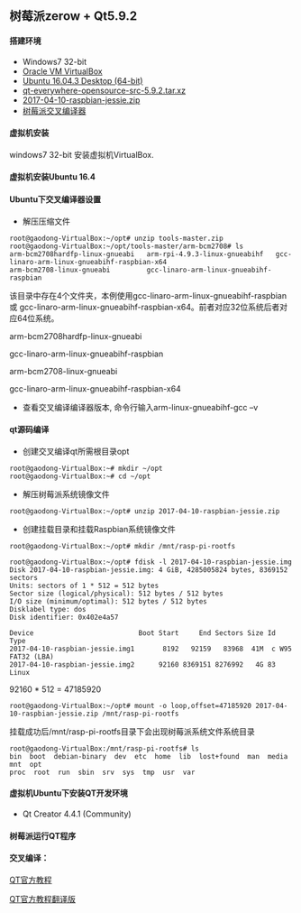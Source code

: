 
## 树莓派zerow + Qt5.9.2

#### 搭建环境
- Windows7 32-bit
- [Oracle VM VirtualBox](https://www.virtualbox.org/)
- [Ubuntu 16.04.3 Desktop (64-bit)](http://releases.ubuntu.com/16.04/ubuntu-16.04.3-desktop-amd64.iso.torrent?_ga=2.253121097.1318740821.1512544173-1116467422.1493000235)
- [qt-everywhere-opensource-src-5.9.2.tar.xz](http://download.qt.io/archive/qt/5.9/5.9.2/single/qt-everywhere-opensource-src-5.9.2.tar.xz)
- [2017-04-10-raspbian-jessie.zip](https://downloads.raspberrypi.org/raspbian/images/raspbian-2017-04-10/2017-04-10-raspbian-jessie.zip)
- [树莓派交叉编译器](https://github.com/raspberrypi/tools)

#### 虚拟机安装
windows7 32-bit 安装虚拟机VirtualBox.

#### 虚拟机安装Ubuntu 16.4

#### Ubuntu下交叉编译器设置

- 解压压缩文件
```
root@gaodong-VirtualBox:~/opt# unzip tools-master.zip
root@gaodong-VirtualBox:~/opt/tools-master/arm-bcm2708# ls
arm-bcm2708hardfp-linux-gnueabi   arm-rpi-4.9.3-linux-gnueabihf   gcc-linaro-arm-linux-gnueabihf-raspbian-x64
arm-bcm2708-linux-gnueabi         gcc-linaro-arm-linux-gnueabihf-raspbian

```

  该目录中存在4个文件夹，本例使用gcc-linaro-arm-linux-gnueabihf-raspbian 或 gcc-linaro-arm-linux-gnueabihf-raspbian-x64。前者对应32位系统后者对应64位系统。
  
  arm-bcm2708hardfp-linux-gnueabi
  
  gcc-linaro-arm-linux-gnueabihf-raspbian
  
  arm-bcm2708-linux-gnueabi
  
  gcc-linaro-arm-linux-gnueabihf-raspbian-x64

- 查看交叉编译编译器版本, 命令行输入arm-linux-gnueabihf-gcc –v 

#### qt源码编译

- 创建交叉编译qt所需根目录opt
````
root@gaodong-VirtualBox:~# mkdir ~/opt
root@gaodong-VirtualBox:~# cd ~/opt
````

- 解压树莓派系统镜像文件
```
root@gaodong-VirtualBox:~/opt# unzip 2017-04-10-raspbian-jessie.zip
```

- 创建挂载目录和挂载Raspbian系统镜像文件
```
root@gaodong-VirtualBox:~/opt# mkdir /mnt/rasp-pi-rootfs

root@gaodong-VirtualBox:~/opt# fdisk -l 2017-04-10-raspbian-jessie.img 
Disk 2017-04-10-raspbian-jessie.img: 4 GiB, 4285005824 bytes, 8369152 sectors
Units: sectors of 1 * 512 = 512 bytes
Sector size (logical/physical): 512 bytes / 512 bytes
I/O size (minimum/optimal): 512 bytes / 512 bytes
Disklabel type: dos
Disk identifier: 0x402e4a57

Device                          Boot Start     End Sectors Size Id Type
2017-04-10-raspbian-jessie.img1       8192   92159   83968  41M  c W95 FAT32 (LBA)
2017-04-10-raspbian-jessie.img2      92160 8369151 8276992   4G 83 Linux
```

92160 * 512 = 47185920
```
root@gaodong-VirtualBox:~/opt# mount -o loop,offset=47185920 2017-04-10-raspbian-jessie.zip /mnt/rasp-pi-rootfs
```
挂载成功后/mnt/rasp-pi-rootfs目录下会出现树莓派系统文件系统目录
```
root@gaodong-VirtualBox:/mnt/rasp-pi-rootfs# ls
bin  boot  debian-binary  dev  etc  home  lib  lost+found  man  media  mnt  opt  
proc  root  run  sbin  srv  sys  tmp  usr  var
```

#### 虚拟机Ubuntu下安装QT开发环境
- Qt Creator 4.4.1 (Community)

#### 树莓派运行QT程序



#### 交叉编译：
[QT官方教程](https://wiki.qt.io/Raspberry_Pi_Beginners_Guide)

[QT官方教程翻译版](http://blog.diveinedu.com/%E6%A0%91%E8%8E%93%E6%B4%BE%E4%B8%8Aqt5%E4%BA%A4%E5%8F%89%E7%BC%96%E8%AF%91%E7%A7%BB%E6%A4%8D%E6%96%B0%E6%89%8B%E6%8C%87%E5%8D%97/)
